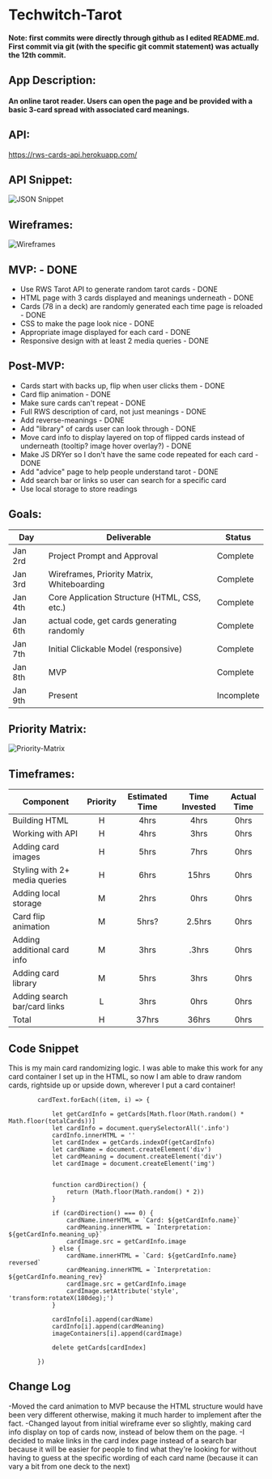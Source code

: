 # Techwitch-Tarot

#### Note: first commits were directly through github as I edited README.md. First commit via git (with the specific git commit statement) was actually the 12th commit.

## App Description:
#### An online tarot reader. Users can open the page and be provided with a basic 3-card spread with associated card meanings.

## API: 
<https://rws-cards-api.herokuapp.com/>

## API Snippet:
![JSON Snippet](https://res.cloudinary.com/dxvcs5ehh/image/upload/v1577993116/JSON_Snippet_kcufzx.jpg)

## Wireframes:
![Wireframes](https://res.cloudinary.com/dxvcs5ehh/image/upload/v1577992837/Wireframes_kyqvdt.jpg)

## MVP: - DONE
- Use RWS Tarot API to generate random tarot cards - DONE
- HTML page with 3 cards displayed and meanings underneath - DONE
- Cards (78 in a deck) are randomly generated each time page is reloaded - DONE
- CSS to make the page look nice - DONE
- Appropriate image displayed for each card - DONE
- Responsive design with at least 2 media queries - DONE

## Post-MVP:
- Cards start with backs up, flip when user clicks them - DONE
- Card flip animation - DONE
- Make sure cards can't repeat - DONE
- Full RWS description of card, not just meanings - DONE
- Add reverse-meanings - DONE
- Add "library" of cards user can look through - DONE
- Move card info to display layered on top of flipped cards instead of underneath (tooltip? image hover overlay?) - DONE
- Make JS DRYer so I don't have the same code repeated for each card - DONE
- Add "advice" page to help people understand tarot - DONE
- Add search bar or links so user can search for a specific card
- Use local storage to store readings

## Goals:
|  Day | Deliverable | Status
|---|---| ---|
|Jan 2rd| Project Prompt and Approval | Complete
|Jan 3rd| Wireframes, Priority Matrix, Whiteboarding | Complete
|Jan 4th| Core Application Structure (HTML, CSS, etc.) | Complete
|Jan 6th| actual code, get cards generating randomly | Complete
|Jan 7th| Initial Clickable Model (responsive)  | Complete
|Jan 8th| MVP | Complete
|Jan 9th| Present | Incomplete

## Priority Matrix:
![Priority-Matrix](https://res.cloudinary.com/dxvcs5ehh/image/upload/v1577992837/Priority_Matrix_bud7qp.jpg)

## Timeframes:
| Component | Priority | Estimated Time | Time Invested | Actual Time |
| --- | :---: |  :---: | :---: | :---: |
| Building HTML | H | 4hrs | 4hrs | 0hrs |
| Working with API | H | 4hrs | 3hrs | 0hrs |
| Adding card images | H | 5hrs | 7hrs | 0hrs |
| Styling with 2+ media queries | H | 6hrs | 15hrs | 0hrs |
| Adding local storage | M | 2hrs | 0hrs | 0hrs |
| Card flip animation | M | 5hrs? | 2.5hrs | 0hrs |
| Adding additional card info | M | 3hrs | .3hrs | 0hrs |
| Adding card library | M | 5hrs | 3hrs | 0hrs |
| Adding search bar/card links | L | 3hrs | 0hrs | 0hrs |
| Total | H | 37hrs| 36hrs | 0hrs |

## Code Snippet

This is my main card randomizing logic. I was able to make this work for any card container I set up in the HTML, so now I am able to draw random cards, rightside up or upside down, wherever I put a card container! 

```
        cardText.forEach((item, i) => {

            let getCardInfo = getCards[Math.floor(Math.random() * Math.floor(totalCards))]
            let cardInfo = document.querySelectorAll('.info')
            cardInfo.innerHTML = ''
            let cardIndex = getCards.indexOf(getCardInfo)
            let cardName = document.createElement('div')
            let cardMeaning = document.createElement('div')
            let cardImage = document.createElement('img')

            
            function cardDirection() {
                return (Math.floor(Math.random() * 2))
            }
            
            if (cardDirection() === 0) {
                cardName.innerHTML = `Card: ${getCardInfo.name}`
                cardMeaning.innerHTML = `Interpretation: ${getCardInfo.meaning_up}`
                cardImage.src = getCardInfo.image
            } else {
                cardName.innerHTML = `Card: ${getCardInfo.name} reversed`
                cardMeaning.innerHTML = `Interpretation: ${getCardInfo.meaning_rev}`
                cardImage.src = getCardInfo.image
                cardImage.setAttribute('style', 'transform:rotateX(180deg);')
            }

            cardInfo[i].append(cardName)
            cardInfo[i].append(cardMeaning)
            imageContainers[i].append(cardImage)

            delete getCards[cardIndex]
            
        })
```

## Change Log
-Moved the card animation to MVP because the HTML structure would have been very different otherwise, making it much harder to implement after the fact.
-Changed layout from initial wireframe ever so slightly, making card info display on top of cards now, instead of below them on the page.
-I decided to make links in the card index page instead of a search bar because it will be easier for people to find what they're looking for without having to guess at the specific wording of each card name (because it can vary a bit from one deck to the next)